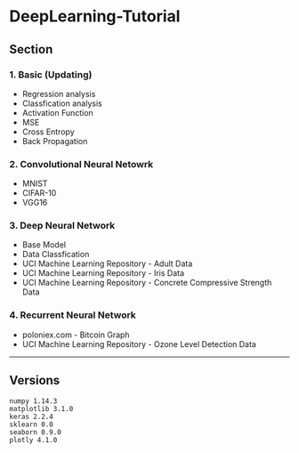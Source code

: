 # DeepLearning-Tutorial

## Section

### 1. Basic (Updating)

* Regression analysis
* Classfication analysis
* Activation Function
* MSE
* Cross Entropy
* Back Propagation

### 2. Convolutional Neural Netowrk

* MNIST
* CIFAR-10
* VGG16

### 3. Deep Neural Network

* Base Model
* Data Classfication
* UCI Machine Learning Repository - Adult Data
* UCI Machine Learning Repository - Iris Data
* UCI Machine Learning Repository - Concrete Compressive Strength Data

### 4. Recurrent Neural Network
* poloniex.com - Bitcoin Graph
* UCI Machine Learning Repository - Ozone Level Detection Data

***

## Versions
```
numpy 1.14.3
matplotlib 3.1.0
keras 2.2.4
sklearn 0.0
seaborn 0.9.0
plotly 4.1.0
```